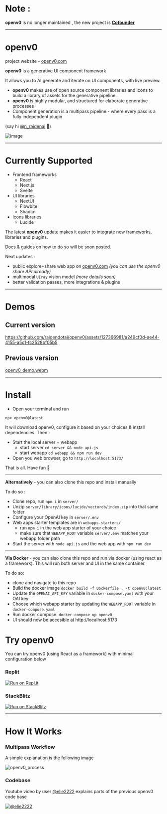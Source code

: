 # Note :

**openv0** is no longer maintained , the new project is [**Cofounder**](https://github.com/raidendotai/cofounder)

---


# openv0

project website - [openv0.com](https://openv0.com)

**openv0** is a generative UI component framework

It allows you to AI generate and iterate on UI components, with live preview.

- **openv0** makes use of open source component libraries and icons to build a library of assets for the generative pipeline.
- **openv0** is highly modular, and structured for elaborate generative processes
- Component generation is a multipass pipeline - where every pass is a fully independent plugin

(say hi [@n_raidenai](https://twitter.com/n_raidenai) 👋)

![image](https://github.com/raidendotai/openv0/assets/127366981/65332d8b-6f95-4ce4-9b19-4be12762e4d8)

---

# Currently Supported

* Frontend frameworks
  * React
  * Next.js
  * Svelte
* UI libraries
  * NextUI
  * Flowbite
  * Shadcn
* Icons libraries
  * Lucide

The latest **openv0** update makes it easier to integrate new frameworks, libraries and plugins.

Docs & guides on how to do so will be soon posted.

Next updates :
- public explore+share web app on [openv0.com](https://openv0.com) *(you can use the openv0 share API already)*
- multimodal `UIray` vision model *(more details soon)*
- better validation passes, more integrations & plugins



---

# Demos

## Current version

https://github.com/raidendotai/openv0/assets/127366981/a249cf0d-ae44-4155-a5c1-fc2528bf05b5

## Previous version

[openv0_demo.webm](https://github.com/raidendotai/openv0/assets/127366981/53b14c27-22ec-40a3-a431-539daf197f49)

---

# Install

* Open your terminal and run

```sh
npx openv0@latest
```

It will download openv0, configure it based on your choices & install dependencies. Then :

* Start the local server + webapp
  * start server `cd server && node api.js`
  * start webapp `cd webapp && npm run dev`
* Open you web browser, go to `http://localhost:5173/`

That is all. Have fun 🎉

---

**Alternatively** - you can also clone this repo and install manually

To do so :
* Clone repo, run `npm i` in `server/`
* Unzip `server/library/icons/lucide/vectordb/index.zip` into that same folder
* Configure your OpenAI key in `server/.env`
* Web apps starter templates are in `webapps-starters/`
  * run `npm i` in the web app starter of your choice
  * make sure that `WEBAPP_ROOT` variable `server/.env` matches your webapp folder path
* Start the server with `node api.js` and the web app with `npm run dev`

---

**Via Docker** - you can also clone this repo and run via docker (using react as a framework). This will run both server and UI in the same container.

To do so:
* clone and navigate to this repo
* Build the docker image `docker build -f Dockerfile . -t openv0:latest`
* Update the `OPENAI_API_KEY` variable in `docker-compose.yaml` with your OAI key
* Choose which webapp starter by updating the `WEBAPP_ROOT` variable in `docker-compose.yaml`
* Run docker compose: `docker-compose up openv0`
* UI should now be accesible at http://localhost:5173



# Try openv0

You can try openv0 (using React as a framework) with minimal configuration below

### Replit

[![Run on Repl.it](https://replit.com/badge/github/n-raidenai/openv0-react)](https://replit.com/@n-raidenai/openv0-react)

### StackBlitz

[![Run on StackBlitz](https://github-production-user-asset-6210df.s3.amazonaws.com/127366981/278114438-4e5b21fd-bbfb-41ca-9bda-9df0deba2b4a.png)](https://stackblitz.com/~/github.com/raidendotai/openv0/pull/9)

---

# How It Works

### Multipass Workflow

A simple explanation is the following image

![openv0_process](https://github.com/raidendotai/openv0/assets/127366981/dad08255-f54a-4437-bf87-9560f69940a7)

### Codebase

Youtube video by user [@elie2222](https://www.youtube.com/@elie2222) explains parts of the previous openv0 code base


[![@elie2222](https://img.youtube.com/vi/fAEH2ZBO6BA/maxresdefault.jpg)](https://www.youtube.com/watch?v=fAEH2ZBO6BA)


